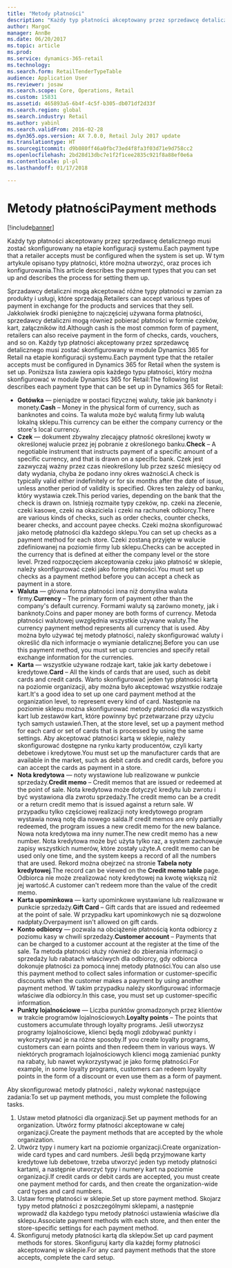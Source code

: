 ```yaml
---
title: "Metody płatności"
description: "Każdy typ płatności akceptowany przez sprzedawcę detalicznego musi zostać skonfigurowany na etapie konfiguracji systemu. W tym artykule opisano typy płatności, które można utworzyć, oraz proces ich konfigurowania."
author: MargoC
manager: AnnBe
ms.date: 06/20/2017
ms.topic: article
ms.prod: 
ms.service: dynamics-365-retail
ms.technology: 
ms.search.form: RetailTenderTypeTable
audience: Application User
ms.reviewer: josaw
ms.search.scope: Core, Operations, Retail
ms.custom: 15831
ms.assetid: 465893a5-6b4f-4c5f-b305-db071df2d33f
ms.search.region: global
ms.search.industry: Retail
ms.author: yabinl
ms.search.validFrom: 2016-02-28
ms.dyn365.ops.version: AX 7.0.0, Retail July 2017 update
ms.translationtype: HT
ms.sourcegitcommit: d9b080ff46a0fbc73ed4f8fa3f03d71e9d758cc2
ms.openlocfilehash: 2bd28d13dbc7e1f2f1cee2835c921f8a88ef0e6a
ms.contentlocale: pl-pl
ms.lasthandoff: 01/17/2018

---
```


# <a name="payment-methods"></a><span data-ttu-id="6cb80-104">Metody płatności</span><span class="sxs-lookup"><span data-stu-id="6cb80-104">Payment methods</span></span>

[!include[banner](includes/banner.md)]


<span data-ttu-id="6cb80-105">Każdy typ płatności akceptowany przez sprzedawcę detalicznego musi zostać skonfigurowany na etapie konfiguracji systemu.</span><span class="sxs-lookup"><span data-stu-id="6cb80-105">Each payment type that a retailer accepts must be configured when the system is set up.</span></span> <span data-ttu-id="6cb80-106">W tym artykule opisano typy płatności, które można utworzyć, oraz proces ich konfigurowania.</span><span class="sxs-lookup"><span data-stu-id="6cb80-106">This article describes the payment types that you can set up and describes the process for setting them up.</span></span>

<span data-ttu-id="6cb80-107">Sprzadawcy detaliczni mogą akceptować różne typy płatności w zamian za produkty i usługi, które sprzedają.</span><span class="sxs-lookup"><span data-stu-id="6cb80-107">Retailers can accept various types of payment in exchange for the products and services that they sell.</span></span> <span data-ttu-id="6cb80-108">Jakkolwiek środki pieniężne to najczęściej używana forma płatności, sprzedawcy detaliczni mogą również pobierać płatności w formie czeków, kart, załączników itd.</span><span class="sxs-lookup"><span data-stu-id="6cb80-108">Although cash is the most common form of payment, retailers can also receive payment in the form of checks, cards, vouchers, and so on.</span></span> <span data-ttu-id="6cb80-109">Każdy typ płatności akceptowany przez sprzedawcę detalicznego musi zostać skonfigurowany w module Dynamics 365 for Retail na etapie konfiguracji systemu.</span><span class="sxs-lookup"><span data-stu-id="6cb80-109">Each payment type that the retailer accepts must be configured in Dynamics 365 for Retail when the system is set up.</span></span> <span data-ttu-id="6cb80-110">Poniższa lista zawiera opis każdego typu płatności, który można skonfigurować w module Dynamics 365 for Retail:</span><span class="sxs-lookup"><span data-stu-id="6cb80-110">The following list describes each payment type that can be set up in Dynamics 365 for Retail:</span></span>

-   <span data-ttu-id="6cb80-111">**Gotówka** — pieniądze w postaci fizycznej waluty, takie jak banknoty i monety.</span><span class="sxs-lookup"><span data-stu-id="6cb80-111">**Cash** – Money in the physical form of currency, such as banknotes and coins.</span></span> <span data-ttu-id="6cb80-112">Ta waluta może być walutą firmy lub walutą lokalną sklepu.</span><span class="sxs-lookup"><span data-stu-id="6cb80-112">This currency can be either the company currency or the store's local currency.</span></span>
-   <span data-ttu-id="6cb80-113">**Czek** — dokument zbywalny zlecający płatność określonej kwoty w określonej walucie przez jej pobranie z określonego banku.</span><span class="sxs-lookup"><span data-stu-id="6cb80-113">**Check** – A negotiable instrument that instructs payment of a specific amount of a specific currency, and that is drawn on a specific bank.</span></span> <span data-ttu-id="6cb80-114">Czek jest zazwyczaj ważny przez czas nieokreślony lub przez sześć miesięcy od daty wydania, chyba że podano inny okres ważności.</span><span class="sxs-lookup"><span data-stu-id="6cb80-114">A check is typically valid either indefinitely or for six months after the date of issue, unless another period of validity is specified.</span></span> <span data-ttu-id="6cb80-115">Okres ten zależy od banku, który wystawia czek.</span><span class="sxs-lookup"><span data-stu-id="6cb80-115">This period varies, depending on the bank that the check is drawn on.</span></span> <span data-ttu-id="6cb80-116">Istnieją rozmaite typy czeków, np. czeki na zlecenie, czeki kasowe, czeki na okaziciela i czeki na rachunek odbiorcy.</span><span class="sxs-lookup"><span data-stu-id="6cb80-116">There are various kinds of checks, such as order checks, counter checks, bearer checks, and account payee checks.</span></span> <span data-ttu-id="6cb80-117">Czeki można skonfigurować jako metodę płatności dla każdego sklepu.</span><span class="sxs-lookup"><span data-stu-id="6cb80-117">You can set up checks as a payment method for each store.</span></span> <span data-ttu-id="6cb80-118">Czeki zostaną przyjęte w walucie zdefiniowanej na poziomie firmy lub sklepu.</span><span class="sxs-lookup"><span data-stu-id="6cb80-118">Checks can be accepted in the currency that is defined at either the company level or the store level.</span></span> <span data-ttu-id="6cb80-119">Przed rozpoczęciem akceptowania czeku jako płatność w sklepie, należy skonfigurować czeki jako formę płatności.</span><span class="sxs-lookup"><span data-stu-id="6cb80-119">You must set up checks as a payment method before you can accept a check as payment in a store.</span></span>
-   <span data-ttu-id="6cb80-120">**Waluta** — główna forma płatności inna niż domyślna waluta firmy.</span><span class="sxs-lookup"><span data-stu-id="6cb80-120">**Currency** – The primary form of payment other than the company's default currency.</span></span> <span data-ttu-id="6cb80-121">Formami waluty są zarówno monety, jak i banknoty.</span><span class="sxs-lookup"><span data-stu-id="6cb80-121">Coins and paper money are both forms of currency.</span></span> <span data-ttu-id="6cb80-122">Metoda płatności walutowej uwzględnia wszystkie używane waluty.</span><span class="sxs-lookup"><span data-stu-id="6cb80-122">The currency payment method represents all currency that is used.</span></span> <span data-ttu-id="6cb80-123">Aby można było używać tej metody płatności, należy skonfigurować waluty i określić dla nich informacje o wymianie detalicznej.</span><span class="sxs-lookup"><span data-stu-id="6cb80-123">Before you can use this payment method, you must set up currencies and specify retail exchange information for the currencies.</span></span>
-   <span data-ttu-id="6cb80-124">**Karta** — wszystkie używane rodzaje kart, takie jak karty debetowe i kredytowe.</span><span class="sxs-lookup"><span data-stu-id="6cb80-124">**Card** – All the kinds of cards that are used, such as debit cards and credit cards.</span></span> <span data-ttu-id="6cb80-125">Warto skonfigurować jeden typ płatności kartą na poziomie organizacji, aby można było akceptować wszystkie rodzaje kart.</span><span class="sxs-lookup"><span data-stu-id="6cb80-125">It's a good idea to set up one card payment method at the organization level, to represent every kind of card.</span></span> <span data-ttu-id="6cb80-126">Następnie na poziomie sklepu można skonfigurować metody płatności dla wszystkich kart lub zestawów kart, które powinny być przetwarzane przy użyciu tych samych ustawień.</span><span class="sxs-lookup"><span data-stu-id="6cb80-126">Then, at the store level, set up a payment method for each card or set of cards that is processed by using the same settings.</span></span> <span data-ttu-id="6cb80-127">Aby akceptować płatności kartą w sklepie, należy skonfigurować dostępne na rynku karty producentów, czyli karty debetowe i kredytowe.</span><span class="sxs-lookup"><span data-stu-id="6cb80-127">You must set up the manufacturer cards that are available in the market, such as debit cards and credit cards, before you can accept the cards as payment in a store.</span></span>
-   <span data-ttu-id="6cb80-128">**Nota kredytowa** — noty wystawione lub realizowane w punkcie sprzedaży.</span><span class="sxs-lookup"><span data-stu-id="6cb80-128">**Credit memo** – Credit memos that are issued or redeemed at the point of sale.</span></span> <span data-ttu-id="6cb80-129">Nota kredytowa może dotyczyć kredytu lub zwrotu i być wystawiona dla zwrotu sprzedaży.</span><span class="sxs-lookup"><span data-stu-id="6cb80-129">The credit memo can be a credit or a return credit memo that is issued against a return sale.</span></span> <span data-ttu-id="6cb80-130">W przypadku tylko częściowej realizacji noty kredytowego program wystawia nową notę dla nowego salda.</span><span class="sxs-lookup"><span data-stu-id="6cb80-130">If credit memos are only partially redeemed, the program issues a new credit memo for the new balance.</span></span> <span data-ttu-id="6cb80-131">Nowa nota kredytowa ma inny numer.</span><span class="sxs-lookup"><span data-stu-id="6cb80-131">The new credit memo has a new number.</span></span> <span data-ttu-id="6cb80-132">Nota kredytowa może być użyta tylko raz, a system zachowuje zapisy wszystkich numerów, które zostały użyte.</span><span class="sxs-lookup"><span data-stu-id="6cb80-132">A credit memo can be used only one time, and the system keeps a record of all the numbers that are used.</span></span> <span data-ttu-id="6cb80-133">Rekord można obejrzeć na stronie **Tabela noty kredytowej**.</span><span class="sxs-lookup"><span data-stu-id="6cb80-133">The record can be viewed on the **Credit memo table** page.</span></span> <span data-ttu-id="6cb80-134">Odbiorca nie może zrealizować noty kredytowej na kwotę większą niż jej wartość.</span><span class="sxs-lookup"><span data-stu-id="6cb80-134">A customer can't redeem more than the value of the credit memo.</span></span>
-   <span data-ttu-id="6cb80-135">**Karta upominkowa** — karty upominkowe wystawiane lub realizowane w punkcie sprzedaży.</span><span class="sxs-lookup"><span data-stu-id="6cb80-135">**Gift Card** – Gift cards that are issued and redeemed at the point of sale.</span></span> <span data-ttu-id="6cb80-136">W przypadku kart upominkowych nie są dozwolone nadpłaty.</span><span class="sxs-lookup"><span data-stu-id="6cb80-136">Overpayment isn't allowed on gift cards.</span></span>
-   <span data-ttu-id="6cb80-137">**Konto odbiorcy** — pozwala na obciążenie płatnością konta odbiorcy z poziomu kasy w chwili sprzedaży.</span><span class="sxs-lookup"><span data-stu-id="6cb80-137">**Customer account** – Payments that can be charged to a customer account at the register at the time of the sale.</span></span> <span data-ttu-id="6cb80-138">Ta metoda płatności służy również do zbierania informacji o sprzedaży lub rabatach właściwych dla odbiorcy, gdy odbiorca dokonuje płatności za pomocą innej metody płatności.</span><span class="sxs-lookup"><span data-stu-id="6cb80-138">You can also use this payment method to collect sales information or customer-specific discounts when the customer makes a payment by using another payment method.</span></span> <span data-ttu-id="6cb80-139">W takim przypadku należy skonfigurować informacje właściwe dla odbiorcy.</span><span class="sxs-lookup"><span data-stu-id="6cb80-139">In this case, you must set up customer-specific information.</span></span>
-   <span data-ttu-id="6cb80-140">**Punkty lojalnościowe** — Liczba punktów gromadzonych przez klientów w trakcie programów lojalnościowych.</span><span class="sxs-lookup"><span data-stu-id="6cb80-140">**Loyalty points** – The points that customers accumulate through loyalty programs.</span></span> <span data-ttu-id="6cb80-141">Jeśli utworzysz programy lojalnościowe, klienci będą mogli zdobywać punkty i wykorzystywać je na różne sposoby.</span><span class="sxs-lookup"><span data-stu-id="6cb80-141">If you create loyalty programs, customers can earn points and then redeem them in various ways.</span></span> <span data-ttu-id="6cb80-142">W niektórych programach lojalnościowych klienci mogą zamieniać punkty na rabaty, lub nawet wykorzystywać je jako formę płatności.</span><span class="sxs-lookup"><span data-stu-id="6cb80-142">For example, in some loyalty programs, customers can redeem loyalty points in the form of a discount or even use them as a form of payment.</span></span>

<span data-ttu-id="6cb80-143">Aby skonfigurować metody płatności , należy wykonać następujące zadania:</span><span class="sxs-lookup"><span data-stu-id="6cb80-143">To set up payment methods, you must complete the following tasks.</span></span>

1.  <span data-ttu-id="6cb80-144">Ustaw metod płatności dla organizacji.</span><span class="sxs-lookup"><span data-stu-id="6cb80-144">Set up payment methods for an organization.</span></span> <span data-ttu-id="6cb80-145">Utwórz formy płatności akceptowane w całej organizacji.</span><span class="sxs-lookup"><span data-stu-id="6cb80-145">Create the payment methods that are accepted by the whole organization.</span></span>
2.  <span data-ttu-id="6cb80-146">Utwórz typy i numery kart na poziomie organizacji.</span><span class="sxs-lookup"><span data-stu-id="6cb80-146">Create organization-wide card types and card numbers.</span></span> <span data-ttu-id="6cb80-147">Jeśli będą przyjmowane karty kredytowe lub debetowe, trzeba utworzyć jeden typ metody płatności kartami, a następnie utworzyć typy i numery kart na poziomie organizacji.</span><span class="sxs-lookup"><span data-stu-id="6cb80-147">If credit cards or debit cards are accepted, you must create one payment method for cards, and then create the organization-wide card types and card numbers.</span></span>
3.  <span data-ttu-id="6cb80-148">Ustaw formę płatności w sklepie.</span><span class="sxs-lookup"><span data-stu-id="6cb80-148">Set up store payment method.</span></span> <span data-ttu-id="6cb80-149">Skojarz typy metod płatności z poszczególnymi sklepami, a następnie wprowadź dla każdego typu metody płatności ustawienia właściwe dla sklepu.</span><span class="sxs-lookup"><span data-stu-id="6cb80-149">Associate payment methods with each store, and then enter the store-specific settings for each payment method.</span></span>
4.  <span data-ttu-id="6cb80-150">Skonfiguruj metody płatności kartą dla sklepów.</span><span class="sxs-lookup"><span data-stu-id="6cb80-150">Set up card payment methods for stores.</span></span> <span data-ttu-id="6cb80-151">Skonfiguruj karty dla każdej formy płatności akceptowanej w sklepie.</span><span class="sxs-lookup"><span data-stu-id="6cb80-151">For any card payment methods that the store accepts, complete the card setup.</span></span>





